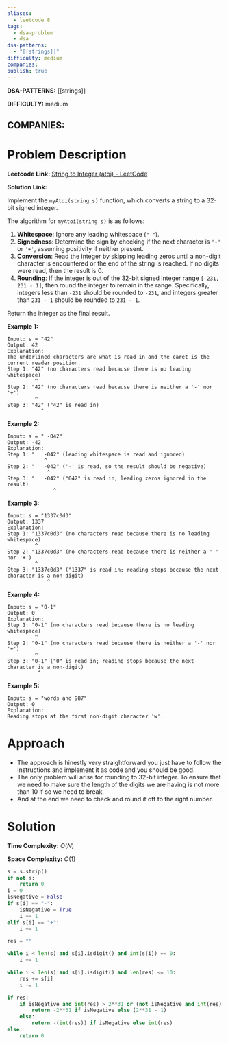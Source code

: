 ```yaml
---
aliases:
  - leetcode 8
tags:
  - dsa-problem
  - dsa
dsa-patterns:
  - "[[strings]]"
difficulty: medium
companies: 
publish: true
---
```


**DSA-PATTERNS:** [[strings]]

**DIFFICULTY:** medium

**COMPANIES:**
- 

# Problem Description

**Leetcode Link:** [String to Integer (atoi) - LeetCode](https://leetcode.com/problems/string-to-integer-atoi/description/?source=submission-noac)

**Solution Link:** 

Implement the `myAtoi(string s)` function, which converts a string to a 32-bit signed integer.

The algorithm for `myAtoi(string s)` is as follows:

1. **Whitespace**: Ignore any leading whitespace (`" "`).
2. **Signedness**: Determine the sign by checking if the next character is `'-'` or `'+'`, assuming positivity if neither present.
3. **Conversion**: Read the integer by skipping leading zeros until a non-digit character is encountered or the end of the string is reached. If no digits were read, then the result is 0.
4. **Rounding**: If the integer is out of the 32-bit signed integer range `[-231, 231 - 1]`, then round the integer to remain in the range. Specifically, integers less than `-231` should be rounded to `-231`, and integers greater than `231 - 1` should be rounded to `231 - 1`.

Return the integer as the final result.

**Example 1:**

```
Input: s = "42"
Output: 42
Explanation:
The underlined characters are what is read in and the caret is the current reader position.
Step 1: "42" (no characters read because there is no leading whitespace)
         ^
Step 2: "42" (no characters read because there is neither a '-' nor '+')
         ^
Step 3: "42" ("42" is read in)
           ^
```

**Example 2:**

```
Input: s = " -042"
Output: -42
Explanation:
Step 1: "   -042" (leading whitespace is read and ignored)
            ^
Step 2: "   -042" ('-' is read, so the result should be negative)
             ^
Step 3: "   -042" ("042" is read in, leading zeros ignored in the result)
               ^
```

**Example 3:**

```
Input: s = "1337c0d3"
Output: 1337
Explanation:
Step 1: "1337c0d3" (no characters read because there is no leading whitespace)
         ^
Step 2: "1337c0d3" (no characters read because there is neither a '-' nor '+')
         ^
Step 3: "1337c0d3" ("1337" is read in; reading stops because the next character is a non-digit)
             ^
```

**Example 4:**

```
Input: s = "0-1"
Output: 0
Explanation:
Step 1: "0-1" (no characters read because there is no leading whitespace)
         ^
Step 2: "0-1" (no characters read because there is neither a '-' nor '+')
         ^
Step 3: "0-1" ("0" is read in; reading stops because the next character is a non-digit)
          ^
```

**Example 5:**

```
Input: s = "words and 987"
Output: 0
Explanation:
Reading stops at the first non-digit character 'w'.
```

# Approach
- The approach is hinestly very straightforward you just have to follow the instructions and implement it as code and you should be good.
- The only problem will arise for rounding to 32-bit integer. To ensure that we need to make sure the length of the digits we are having is not more than 10 if so we need to break.
- And at the end we need to check and round it off to the right number.

# Solution 

**Time Complexity:** $O(N)$

**Space Complexity:** $O(1)$

```python
s = s.strip()
if not s:
	return 0
i = 0
isNegative = False
if s[i] == "-":
	isNegative = True
	i += 1
elif s[i] == "+":
	i += 1

res = ""

while i < len(s) and s[i].isdigit() and int(s[i]) == 0:
	i += 1

while i < len(s) and s[i].isdigit() and len(res) <= 10:
	res += s[i]
	i += 1

if res:
	if isNegative and int(res) > 2**31 or (not isNegative and int(res) > (2**31 - 1)):
		return -2**31 if isNegative else (2**31 - 1)
    else:
        return -(int(res)) if isNegative else int(res)
else:
	return 0
```